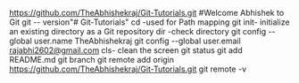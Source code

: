 https://github.com/TheAbhishekraj/Git-Tutorials.git
#Welcome Abhishek to Git 
git -- version"# Git-Tutorials" 
cd -used for Path mapping
git init- initialize an existing directory as a Git repository
dir  -check directory
git config --global user.name TheAbhishekraj
git config --global user.email rajabhi2602@gmail.com
cls- clean the screen
git status
git add README.md
git branch
git remote add origin https://github.com/TheAbhishekraj/Git-Tutorials.git
git remote -v

